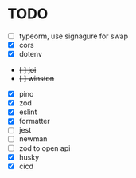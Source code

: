 # TODO

- [ ] typeorm, use signagure for swap
- [x] cors
- [x] dotenv
- ~~[ ] joi~~
- ~~[ ] winston~~
- [x] pino
- [x] zod
- [x] eslint
- [x] formatter
- [ ] jest
- [ ] newman
- [ ] zod to open api
- [x] husky
- [x] cicd
